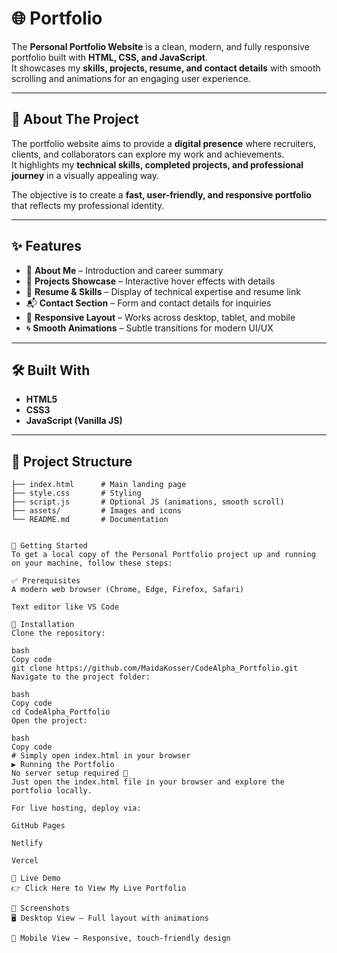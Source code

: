# 🌐 Portfolio

The **Personal Portfolio Website** is a clean, modern, and fully responsive portfolio built with **HTML, CSS, and JavaScript**.  
It showcases my **skills, projects, resume, and contact details** with smooth scrolling and animations for an engaging user experience.  

---

## 📖 About The Project
The portfolio website aims to provide a **digital presence** where recruiters, clients, and collaborators can explore my work and achievements.  
It highlights my **technical skills, completed projects, and professional journey** in a visually appealing way.  

The objective is to create a **fast, user-friendly, and responsive portfolio** that reflects my professional identity.  

---

## ✨ Features
- 👤 **About Me** – Introduction and career summary  
- 💼 **Projects Showcase** – Interactive hover effects with details  
- 📝 **Resume & Skills** – Display of technical expertise and resume link  
- 📬 **Contact Section** – Form and contact details for inquiries  
- 🎨 **Responsive Layout** – Works across desktop, tablet, and mobile  
- 🌀 **Smooth Animations** – Subtle transitions for modern UI/UX  

---

## 🛠️ Built With
- **HTML5**  
- **CSS3**  
- **JavaScript (Vanilla JS)**  

---

## 📂 Project Structure
```plaintext
├── index.html      # Main landing page
├── style.css       # Styling
├── script.js       # Optional JS (animations, smooth scroll)
├── assets/         # Images and icons
└── README.md       # Documentation


🚀 Getting Started
To get a local copy of the Personal Portfolio project up and running on your machine, follow these steps:

✅ Prerequisites
A modern web browser (Chrome, Edge, Firefox, Safari)

Text editor like VS Code

🔧 Installation
Clone the repository:

bash
Copy code
git clone https://github.com/MaidaKosser/CodeAlpha_Portfolio.git
Navigate to the project folder:

bash
Copy code
cd CodeAlpha_Portfolio
Open the project:

bash
Copy code
# Simply open index.html in your browser
▶ Running the Portfolio
No server setup required 🚀
Just open the index.html file in your browser and explore the portfolio locally.

For live hosting, deploy via:

GitHub Pages

Netlify

Vercel

🌟 Live Demo
👉 Click Here to View My Live Portfolio

📸 Screenshots
🖥 Desktop View – Full layout with animations

📱 Mobile View – Responsive, touch-friendly design


